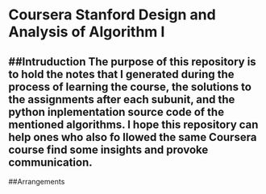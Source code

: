 # Coursera Stanford Design and Analysis of Algorithm I
##Intruduction
The purpose of this repository is to hold the notes that I generated during the process of learning the course, the solutions to the assignments
 after each subunit, and the python inplementation source code of the mentioned algorithms. I hope this repository can help ones who also fo
 llowed the same Coursera course find some insights and provoke communication.
 ---
 ##Arrangements
 
